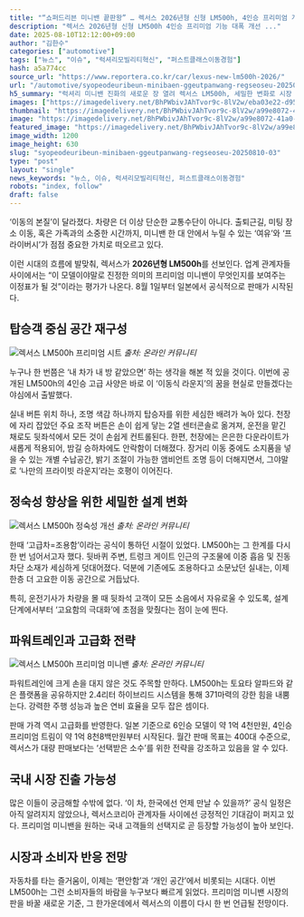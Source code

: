 ```yaml
---
title: "“쇼퍼드리븐 미니밴 끝판왕” … 렉서스 2026년형 신형 LM500h, 4인승 프리미엄 개선, 한국 출시는?"
description: "렉서스 2026년형 신형 LM500h 4인승 프리미엄 기능 대폭 개선 ..."
date: 2025-08-10T12:12:00+09:00
author: "김한수"
categories: ["automotive"]
tags: ["뉴스", "이슈", "럭셔리모빌리티혁신", "퍼스트클래스이동경험"]
hash: a5a774cc
source_url: "https://www.reportera.co.kr/car/lexus-new-lm500h-2026/"
url: "/automotive/syopeodeuribeun-minibaen-ggeutpanwang-regseoseu-20250810-03/"
h5_summary: "럭셔리 미니밴 진화의 새로운 장 열려 렉서스 LM500h, 세밀한 변화로 시장 재정의 시도"
images: ["https://imagedelivery.net/BhPWbivJAhTvor9c-8lV2w/eba03e22-d957-4ec9-d18b-03074afb9600/public", "https://imagedelivery.net/BhPWbivJAhTvor9c-8lV2w/43ffe0ea-578e-4ebd-e49d-f0851d359d00/public", "https://imagedelivery.net/BhPWbivJAhTvor9c-8lV2w/a99e8072-41a0-42ae-3b96-fabd7f9fa900/public", "https://imagedelivery.net/BhPWbivJAhTvor9c-8lV2w/2383ed5a-2f98-4c07-0180-f9e6d0777200/public"]
thumbnail: "https://imagedelivery.net/BhPWbivJAhTvor9c-8lV2w/a99e8072-41a0-42ae-3b96-fabd7f9fa900/public"
image: "https://imagedelivery.net/BhPWbivJAhTvor9c-8lV2w/a99e8072-41a0-42ae-3b96-fabd7f9fa900/public"
featured_image: "https://imagedelivery.net/BhPWbivJAhTvor9c-8lV2w/a99e8072-41a0-42ae-3b96-fabd7f9fa900/public"
image_width: 1200
image_height: 630
slug: "syopeodeuribeun-minibaen-ggeutpanwang-regseoseu-20250810-03"
type: "post"
layout: "single"
news_keywords: "뉴스, 이슈, 럭셔리모빌리티혁신, 퍼스트클래스이동경험"
robots: "index, follow"
draft: false
---
```


‘이동의 본질’이 달라졌다. 차량은 더 이상 단순한 교통수단이 아니다. 출퇴근길, 미팅 장소 이동, 혹은 가족과의 소중한 시간까지, 미니밴 한 대 안에서 누릴 수 있는 ‘여유’와 ‘프라이버시’가 점점 중요한 가치로 떠오르고 있다.

이런 시대의 흐름에 발맞춰, 렉서스가 **2026년형 LM500h**를 선보인다. 업계 관계자들 사이에서는 “이 모델이야말로 진정한 의미의 프리미엄 미니밴이 무엇인지를 보여주는 이정표가 될 것”이라는 평가가 나온다. 8월 1일부터 일본에서 공식적으로 판매가 시작된다.

## 탑승객 중심 공간 재구성

![렉서스 LM500h 프리미엄 시트](https://imagedelivery.net/BhPWbivJAhTvor9c-8lV2w/2383ed5a-2f98-4c07-0180-f9e6d0777200/public)
*출처: 온라인 커뮤니티*


누구나 한 번쯤은 ‘내 차가 내 방 같았으면’ 하는 생각을 해본 적 있을 것이다. 이번에 공개된 LM500h의 4인승 고급 사양은 바로 이 ‘이동식 라운지’의 꿈을 현실로 만들겠다는 야심에서 출발했다.

실내 버튼 위치 하나, 조명 색감 하나까지 탑승자를 위한 세심한 배려가 녹아 있다. 천장에 자리 잡았던 주요 조작 버튼은 손이 쉽게 닿는 2열 센터콘솔로 옮겨져, 운전을 맡긴 채로도 뒷좌석에서 모든 것이 손쉽게 컨트롤된다. 한편, 천장에는 은은한 다운라이트가 새롭게 적용되어, 밤길 승하차에도 안락함이 더해졌다. 장거리 이동 중에도 소지품을 넣을 수 있는 개별 수납공간, 밝기 조절이 가능한 앰비언트 조명 등이 더해지면서, 그야말로 ‘나만의 프라이빗 라운지’라는 호평이 이어진다.

## 정숙성 향상을 위한 세밀한 설계 변화

![렉서스 LM500h 정숙성 개선](https://imagedelivery.net/BhPWbivJAhTvor9c-8lV2w/eba03e22-d957-4ec9-d18b-03074afb9600/public)
*출처: 온라인 커뮤니티*


한때 ‘고급차=조용함’이라는 공식이 통하던 시절이 있었다. LM500h는 그 한계를 다시 한 번 넘어서고자 했다. 뒷바퀴 주변, 트렁크 게이트 인근의 구조물에 이중 흡음 및 진동 차단 소재가 세심하게 덧대어졌다. 덕분에 기존에도 조용하다고 소문났던 실내는, 이제 한층 더 고요한 이동 공간으로 거듭났다.

특히, 운전기사가 차량을 몰 때 뒷좌석 고객이 모든 소음에서 자유로울 수 있도록, 설계 단계에서부터 ‘고요함의 극대화’에 초점을 맞췄다는 점이 눈에 띈다.

## 파워트레인과 고급화 전략

![렉서스 LM500h 프리미엄 미니밴](https://imagedelivery.net/BhPWbivJAhTvor9c-8lV2w/43ffe0ea-578e-4ebd-e49d-f0851d359d00/public)
*출처: 온라인 커뮤니티*


파워트레인에 크게 손을 대지 않은 것도 주목할 만하다. LM500h는 토요타 알파드와 같은 플랫폼을 공유하지만 2.4리터 하이브리드 시스템을 통해 371마력의 강한 힘을 내뿜는다. 강력한 주행 성능과 높은 연비 효율을 모두 잡은 셈이다.

판매 가격 역시 고급화를 반영한다. 일본 기준으로 6인승 모델이 약 1억 4천만원, 4인승 프리미엄 트림이 약 1억 8천8백만원부터 시작된다. 월간 판매 목표는 400대 수준으로, 렉서스가 대량 판매보다는 ‘선택받은 소수’를 위한 전략을 강조하고 있음을 알 수 있다.

## 국내 시장 진출 가능성

많은 이들이 궁금해할 수밖에 없다. ‘이 차, 한국에선 언제 만날 수 있을까?’ 공식 일정은 아직 알려지지 않았으나, 렉서스코리아 관계자들 사이에선 긍정적인 기대감이 퍼지고 있다. 프리미엄 미니밴을 원하는 국내 고객들의 선택지로 곧 등장할 가능성이 높아 보인다.

## 시장과 소비자 반응 전망

자동차를 타는 즐거움이, 이제는 ‘편안함’과 ‘개인 공간’에서 비롯되는 시대다. 이번 LM500h는 그런 소비자들의 바람을 누구보다 빠르게 읽었다. 프리미엄 미니밴 시장의 판을 바꿀 새로운 기준, 그 한가운데에서 렉서스의 이름이 다시 한 번 언급될 전망이다.
